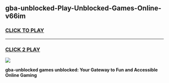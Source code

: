 
## gba-unblocked-Play-Unblocked-Games-Online-v66im
<h3>
<a href="https://premium76.site?title=gba-unblocked&ref=25A">CLICK TO PLAY</a></h3>
<hr>

<h3>
<a href="https://premium76.site?title=gba-unblocked&ref=25A">CLICK 2 PLAY</a>
  
</h3>

<a href="https://premium76.site?title=gba-unblocked&ref=25A"><img src="https://clearcache.store/games.png"></a>


**gba-unblocked games unblocked: Your Gateway to Fun and Accessible Online Gaming**
